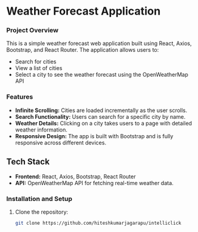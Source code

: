 # Weather Forecast Application

### Project Overview
This is a simple weather forecast web application built using React, Axios, Bootstrap, and React Router. The application allows users to:
- Search for cities
- View a list of cities
- Select a city to see the weather forecast using the OpenWeatherMap API

### Features
- **Infinite Scrolling:** Cities are loaded incrementally as the user scrolls.
- **Search Functionality:** Users can search for a specific city by name.
- **Weather Details:** Clicking on a city takes users to a page with detailed weather information.
- **Responsive Design:** The app is built with Bootstrap and is fully responsive across different devices.

## Tech Stack
- **Frontend:** React, Axios, Bootstrap, React Router
- **API:** OpenWeatherMap API for fetching real-time weather data.
  
### Installation and Setup
1. Clone the repository:
   ```bash
   git clone https://github.com/hiteshkumarjagarapu/intelliclick
